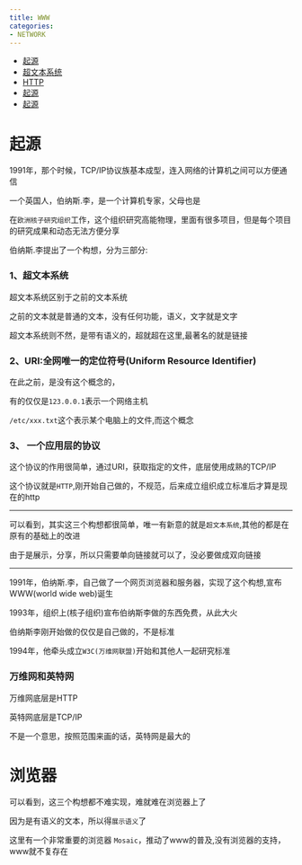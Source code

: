 ```yaml
---
title: WWW
categories:
- NETWORK
---
```


- [起源](#起源)
- [超文本系统](#超文本系统)
- [HTTP](./NETWORK/HTTP.md)
- [起源](./NETWORK/起源.md)
- [起源](./NETWORK/起源.md)


# 起源

1991年，那个时候，TCP/IP协议族基本成型，连入网络的计算机之间可以方便通信


一个英国人，伯纳斯.李，是一个计算机专家，父母也是


在`欧洲核子研究组织`工作，这个组织研究高能物理，里面有很多项目，但是每个项目的研究成果和动态无法方便分享


伯纳斯.李提出了一个构想，分为三部分:


### 1、超文本系统


超文本系统区别于之前的文本系统

之前的文本就是普通的文本，没有任何功能，语义，文字就是文字

超文本系统则不然，是带有语义的，超就超在这里,最著名的就是链接


### 2、URI:全网唯一的定位符号(Uniform Resource Identifier)

在此之前，是没有这个概念的，

有的仅仅是`123.0.0.1`表示一个网络主机

`/etc/xxx.txt`这个表示某个电脑上的文件,而这个概念

### 3、 一个应用层的协议

这个协议的作用很简单，通过URI，获取指定的文件，底层使用成熟的TCP/IP

这个协议就是`HTTP`,刚开始自己做的，不规范，后来成立组织成立标准后才算是现在的http

-----------

可以看到，其实这三个构想都很简单，唯一有新意的就是`超文本系统`,其他的都是在原有的基础上的改进

由于是展示，分享，所以只需要单向链接就可以了，没必要做成双向链接


-------------

1991年，伯纳斯.李，自己做了一个网页浏览器和服务器，实现了这个构想,宣布WWW(world wide web)诞生

1993年，组织上(核子组织)宣布伯纳斯李做的东西免费，从此大火

伯纳斯李刚开始做的仅仅是自己做的，不是标准

1994年，他牵头成立`W3C(万维网联盟)`开始和其他人一起研究标准


### 万维网和英特网

万维网底层是HTTP

英特网底层是TCP/IP

不是一个意思，按照范围来画的话，英特网是最大的


# 浏览器

可以看到，这三个构想都不难实现，难就难在浏览器上了

因为是有语义的文本，所以得`展示语义`了

这里有一个非常重要的浏览器 `Mosaic`，推动了www的普及,没有浏览器的支持，www就不复存在






